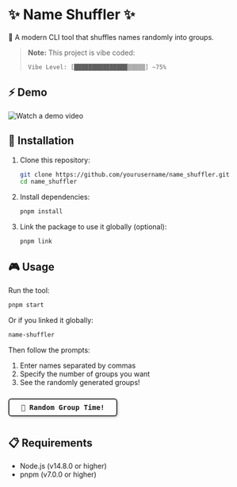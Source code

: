 # ✨ Name Shuffler ✨

🔀 A modern CLI tool that shuffles names randomly into groups.

> **Note:** This project is vibe coded:
>
> ```text
> Vibe Level: [███████████████▒▒▒▒▒] ~75%
> ```

## ⚡ Demo

![Watch a demo video](./assets/demo.avif)

## 🚀 Installation

1. Clone this repository:

   ```bash
   git clone https://github.com/yourusername/name_shuffler.git
   cd name_shuffler
   ```

2. Install dependencies:

   ```bash
   pnpm install
   ```

3. Link the package to use it globally (optional):

   ```bash
   pnpm link
   ```

## 🎮 Usage

Run the tool:

```bash
pnpm start
```

Or if you linked it globally:

```bash
name-shuffler
```

Then follow the prompts:

1. Enter names separated by commas
2. Specify the number of groups you want
3. See the randomly generated groups!

<div style="
  border: 2px solid #333;
  border-radius: 6px;
  padding: 8px;
  display: inline-block;
  text-align: center;
  font-weight: bold;
  font-family: monospace;
  margin: 10px 0;
  box-shadow: 2px 2px 4px rgba(0,0,0,0.2);
  min-width: 200px;
">
  🎲 Random Group Time!
</div>

## 📋 Requirements

- Node.js (v14.8.0 or higher)
- pnpm (v7.0.0 or higher)
